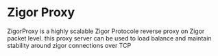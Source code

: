 # Zigor Proxy

ZigorProxy is a highly scalable Zigor Protocole reverse proxy on Zigor packet level.
this proxy server can be used to load balance and maintain stability around zigor connections over TCP
